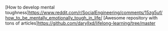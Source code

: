 [How to develop mental toughness]https://www.reddit.com/r/SocialEngineering/comments/15zg5uf/how_to_be_mentally_emotionally_tough_in_life/
[Awesome repository with tons of articles]https://github.com/daryllxd/lifelong-learning/tree/master

